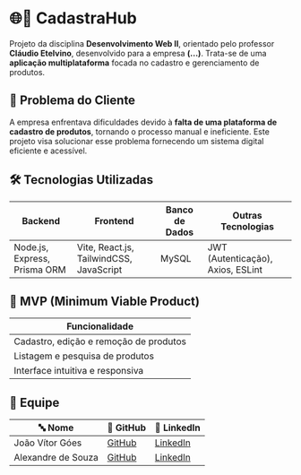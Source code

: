 # 🌐📝 CadastraHub

Projeto da disciplina **Desenvolvimento Web II**, orientado pelo professor **Cláudio Etelvino**, desenvolvido para a empresa **(...)**. Trata-se de uma **aplicação multiplataforma** focada no cadastro e gerenciamento de produtos.

## 📌 Problema do Cliente

A empresa enfrentava dificuldades devido à **falta de uma plataforma de cadastro de produtos**, tornando o processo manual e ineficiente. Este projeto visa solucionar esse problema fornecendo um sistema digital eficiente e acessível.

## 🛠️ Tecnologias Utilizadas

| Backend             | Frontend                              | Banco de Dados | Outras Tecnologias |
|---------------------|----------------------------------------|----------------|---------------------|
| Node.js, Express, Prisma ORM | Vite, React.js, TailwindCSS, JavaScript | MySQL          | JWT (Autenticação), Axios, ESLint |

## 🎯 MVP (Minimum Viable Product)

| Funcionalidade |
|---------------|
| Cadastro, edição e remoção de produtos |
| Listagem e pesquisa de produtos |
| Interface intuitiva e responsiva |

## 👥 Equipe

| 🔤 Nome | 🔗 GitHub | 🔗 LinkedIn |
|---------|----------|------------|
| João Vítor Góes | [GitHub](https://github.com/MagNumGomes) | [LinkedIn](https://www.linkedin.com/in/joaovitorgoes/) |
| Alexandre de Souza | [GitHub](https://github.com/AlexandreFatec) | [LinkedIn](https://www.linkedin.com/in/alexandre-ribeiro-b3b931111/) |